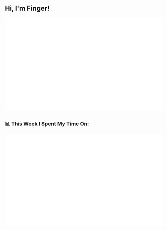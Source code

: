 <h2> Hi, I'm Finger!</h2>

<img align="right" src="https://raw.githubusercontent.com/spianmo/github-stats/master/generated/overview.svg#gh-light-mode-only">

<!-- <img align="right" height="160em" src="https://github-readme-stats-eight-theta.vercel.app/api/top-langs/?username=spianmo&layout=compact&langs_count=8&theme=algolia"/>	 -->
	
```go
package main

type Me struct {
	Name   string
	Job    string
	Code   string
	Skills string
}

func main() {
	me := &Me{
		Name:   "Finger",
		Job:    "Client-side Engineer",
		Code:   "Java and C++ and Others",
		Skills: "Android Security NLP ^o^",
	}
	_ = me
}
```


<h3>📊 This Week I Spent My Time On:</h3>
<img align='right' src="https://raw.githubusercontent.com/spianmo/github-stats/master/generated/languages.svg#gh-light-mode-only">

<!--START_SECTION:waka-->

```txt
Java                   19 hrs 17 mins  ████████████████▓░░░░░░░░   67.18 %
XML                    2 hrs 48 mins   ██▒░░░░░░░░░░░░░░░░░░░░░░   09.78 %
Properties             1 hr 26 mins    █▒░░░░░░░░░░░░░░░░░░░░░░░   05.03 %
CMake                  1 hr 26 mins    █▒░░░░░░░░░░░░░░░░░░░░░░░   05.02 %
Groovy                 1 hr 6 mins     █░░░░░░░░░░░░░░░░░░░░░░░░   03.86 %
```

<!--END_SECTION:waka-->

